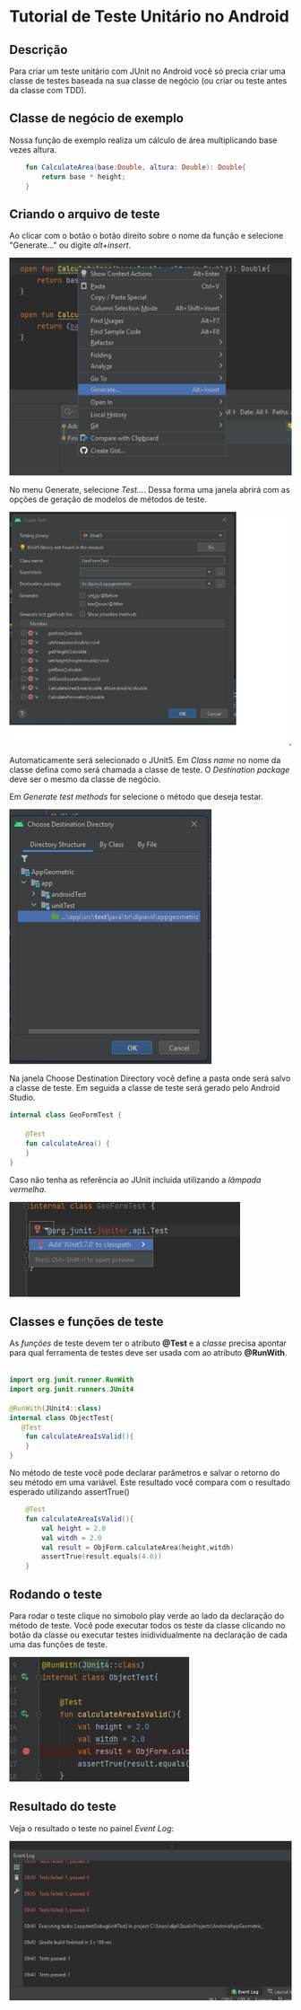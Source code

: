 # Tutorial de Teste Unitário no Android

## Descrição

Para criar um teste unitário com JUnit no Android você só precia criar uma classe de testes baseada na sua classe de negócio (ou criar ou teste antes da classe com TDD).

## Classe de negócio de exemplo

Nossa função de exemplo realiza um cálculo de área multiplicando base vezes altura.

```kotlin
    fun CalculateArea(base:Double, altura: Double): Double{
        return base * height;
    }
```

## Criando o arquivo de teste

Ao clicar com o botão o botão direito sobre o nome da função e selecione "Generate..." ou digite *alt+insert*.

![Menu Botão Direito](/img/tela1.png)

No menu Generate, selecione *Test...*. Dessa forma uma janela abrirá com as opções de geração de modelos de métodos de teste.

![Create Test](/img/tela2.png)

Automaticamente será selecionado o JUnit5. Em *Class name* no nome da classe defina como será chamada a classe de teste. O *Destination package* deve ser o mesmo da classe de negócio.

Em *Generate test methods* for selecione o método que deseja testar.

![Choose Destination Directory](/img/tela3.png)

Na janela Choose Destination Directory você define a pasta onde será salvo a classe de teste. Em seguida a classe de teste será gerado pelo Android Studio.

```Kotlin
internal class GeoFormTest {

    @Test
    fun calculateArea() {
    }
}
```

Caso não tenha as referência ao JUnit incluida utilizando a *lâmpada vermelha*.

![Add reference menu](/img/tela4.png)

## Classes e funções de teste

As *funções* de teste devem ter o atributo **@Test** e a *classe* precisa apontar para qual ferramenta de testes deve ser usada com ao atributo **@RunWith**.

```Kotlin

import org.junit.runner.RunWith
import org.junit.runners.JUnit4

@RunWith(JUnit4::class)
internal class ObjectTest{
   @Test
    fun calculateAreaIsValid(){
    }   
}
```

No método de teste você pode declarar parâmetros e salvar o retorno do seu método em uma variável. Este resultado você compara com o resultado esperado utilizando assertTrue()

```Kotlin
    @Test
    fun calculateAreaIsValid(){
        val height = 2.0
        val witdh = 2.0
        val result = ObjForm.calculateArea(height,witdh)
        assertTrue(result.equals(4.0))
    }
```    


## Rodando o teste

Para rodar o teste clique no simobolo play verde ao lado da declaração do método de teste. Você pode executar todos os teste da classe clicando no botão da classe ou executar testes inidividualmente na declaração de cada uma das funções de teste.

![Botões de play na lateal](img/tela6.png)


## Resultado do teste

Veja o resultado o teste no painel *Event Log*:

![Event log](img/tela5.png)


